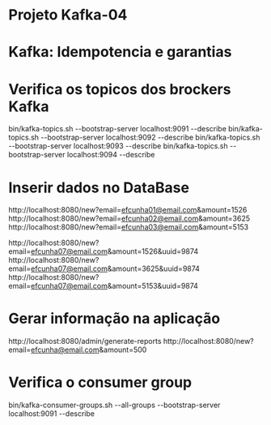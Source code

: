 # Projeto Kafka-04

# Kafka: Idempotencia e garantias

# Verifica os topicos dos brockers Kafka

bin/kafka-topics.sh --bootstrap-server localhost:9091 --describe
bin/kafka-topics.sh --bootstrap-server localhost:9092 --describe
bin/kafka-topics.sh --bootstrap-server localhost:9093 --describe
bin/kafka-topics.sh --bootstrap-server localhost:9094 --describe

# Inserir dados no DataBase

http://localhost:8080/new?email=efcunha01@email.com&amount=1526
http://localhost:8080/new?email=efcunha02@email.com&amount=3625
http://localhost:8080/new?email=efcunha03@email.com&amount=5153

http://localhost:8080/new?email=efcunha07@email.com&amount=1526&uuid=9874
http://localhost:8080/new?email=efcunha07@email.com&amount=3625&uuid=9874
http://localhost:8080/new?email=efcunha07@email.com&amount=5153&uuid=9874

# Gerar informação na aplicação

http://localhost:8080/admin/generate-reports
http://localhost:8080/new?email=efcunha@email.com&amount=500

# Verifica o consumer group
bin/kafka-consumer-groups.sh --all-groups --bootstrap-server localhost:9091 --describe